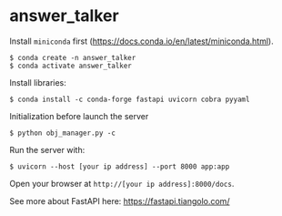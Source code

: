 # answer\_talker

Install `miniconda` first (https://docs.conda.io/en/latest/miniconda.html).

```
$ conda create -n answer_talker
$ conda activate answer_talker
```

Install libraries:

```
$ conda install -c conda-forge fastapi uvicorn cobra pyyaml
```

Initialization before launch the server

```
$ python obj_manager.py -c
```

Run the server with:

```
$ uvicorn --host [your ip address] --port 8000 app:app
```

Open your browser at `http://[your ip address]:8000/docs`.

See more about FastAPI here: https://fastapi.tiangolo.com/

